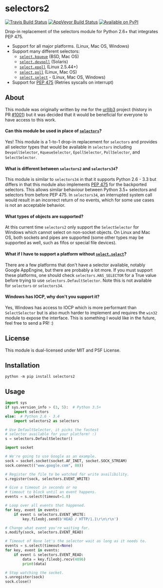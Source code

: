 # selectors2

[![Travis Build Status](https://img.shields.io/travis/SethMichaelLarson/selectors2/master.svg?style=flat-square)]()
[![AppVeyor Build Status](https://img.shields.io/appveyor/ci/SethMichaelLarson/selectors2/master.svg?style=flat-square)]()
[![Available on PyPI](https://img.shields.io/pypi/v/selectors2.svg?style=flat-square)]()

Drop-in replacement of the selectors module for Python 2.6+ that integrates PEP 475.

- Support for all major platforms. (Linux, Mac OS, Windows)
- Support many different selectors:
  - [`select.kqueue`](https://docs.python.org/3/library/select.html#select.kqueue) (BSD, Mac OS)
  - [`select.devpoll`](https://docs.python.org/3/library/select.html#select.devpoll) (Solaris)
  - [`select.epoll`](https://docs.python.org/3/library/select.html#select.epoll) (Linux 2.5.44+)
  - [`select.poll`](https://docs.python.org/3/library/select.html#select.poll) (Linux, Mac OS)
  - [`select.select`](https://docs.python.org/3/library/select.html#select.select) - (Linux, Mac OS, Windows)
- Support for [PEP 475](https://www.python.org/dev/peps/pep-0475/) (Retries syscalls on interrupt)

## About

This module was originally written by me for the [urllib3](https://github.com/shazow/urllib3) project (history in PR [#1001](https://github.com/shazow/urllib3/pull/1001)) but it was decided that it would be beneficial for everyone to have access to this work.

#### Can this module be used in place of [`selectors`](https://docs.python.org/3/library/selectors.html)?

Yes! This module is a 1-to-1 drop-in replacement for `selectors` and 
provides all selector types that would be available in `selectors` including
`DevpollSelector`, `KqueueSelector`, `EpollSelector`, `PollSelector`, and `SelectSelector`.

#### What is different between `selectors2` and `selectors34`?

This module is similar to `selectors34` in that it supports Python 2.6 - 3.3
but differs in that this module also implements [PEP 475](https://www.python.org/dev/peps/pep-0475/) for the backported selectors.
This allows similar behaviour between Python 3.5+ selectors and selectors from before PEP 475.
In `selectors34`, an interrupted system call would result in an incorrect return of no events, which
for some use cases is not an acceptable behavior.

#### What types of objects are supported?

At this current time `selectors2` only support the `SelectSelector` for Windows which cannot select on non-socket objects.
On Linux and Mac OS, both sockets and pipes are supported (some other types may be supported as well, such as fifos or special file devices).

#### What if I have to support a platform without [`select.select`](https://docs.python.org/3/library/select.html)?

There are a few platforms that don't have a selector available, notably 
Google AppEngine, but there are probably a lot more. If you must support these
platforms, one should check `selectors.HAS_SELECTOR` for a True value before
trying to use `selectors.DefaultSelector`.  Note this is not available for
`selectors` or `selectors34`.

#### Windows has IOCP, why don't you support it?

Yes, Windows has access to IOCP which is more performant than `SelectSelector` but
is also much harder to implement and requires the `win32` module to expose the interface.
This is something I would like in the future, feel free to send a PR! :)

## License

This module is dual-licensed under MIT and PSF License.

## Installation

`python -m pip install selectors2`

## Usage

```python
import sys
if sys.version_info > (3, 5):  # Python 3.5+
    import selectors
else:  # Python 2.6 - 3.4
    import selectors2 as selectors

# Use DefaultSelector, it picks the fastest
# selector available for your platform! :)
s = selectors.DefaultSelector()

import socket

# We're going to use Google as an example.
sock = socket.socket(socket.AF_INET, socket.SOCK_STREAM)
sock.connect(("www.google.com", 80))

# Register the file to be watched for write availibility.
s.register(sock, selectors.EVENT_WRITE)

# Give a timeout in seconds or no
# timeout to block until an event happens.
events = s.select(timeout=1.0)

# Loop over all events that happened.
for key, event in events:
    if event & selectors.EVENT_WRITE:
        key.fileobj.send(b'HEAD / HTTP/1.1\r\n\r\n')

# Change what event you're waiting for.
s.modify(sock, selectors.EVENT_READ)

# Timeout of None let's the selector wait as long as it needs to.
events = s.select(timeout=None)
for key, event in events:
    if event & selectors.EVENT_READ:
        data = key.fileobj.recv(4096)
        print(data)

# Stop watching the socket.
s.unregister(sock)
sock.close()
```
